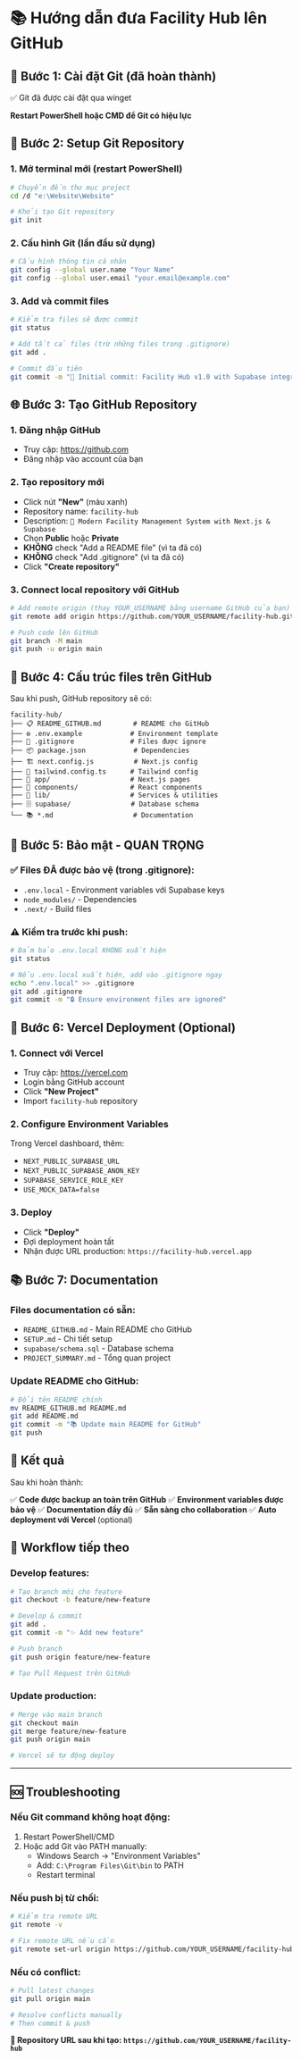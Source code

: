 # 📚 Hướng dẫn đưa Facility Hub lên GitHub

## 🔧 **Bước 1: Cài đặt Git (đã hoàn thành)**
✅ Git đã được cài đặt qua winget

**Restart PowerShell hoặc CMD để Git có hiệu lực**

## 🚀 **Bước 2: Setup Git Repository**

### **1. Mở terminal mới (restart PowerShell)**
```bash
# Chuyển đến thư mục project
cd /d "e:\Website\Website"

# Khởi tạo Git repository
git init
```

### **2. Cấu hình Git (lần đầu sử dụng)**
```bash
# Cấu hình thông tin cá nhân
git config --global user.name "Your Name"
git config --global user.email "your.email@example.com"
```

### **3. Add và commit files**
```bash
# Kiểm tra files sẽ được commit
git status

# Add tất cả files (trừ những files trong .gitignore)
git add .

# Commit đầu tiên
git commit -m "🎉 Initial commit: Facility Hub v1.0 with Supabase integration"
```

## 🌐 **Bước 3: Tạo GitHub Repository**

### **1. Đăng nhập GitHub**
- Truy cập: https://github.com
- Đăng nhập vào account của bạn

### **2. Tạo repository mới**
- Click nút **"New"** (màu xanh)
- Repository name: `facility-hub`
- Description: `🏢 Modern Facility Management System with Next.js & Supabase`
- Chọn **Public** hoặc **Private**
- **KHÔNG** check "Add a README file" (vì ta đã có)
- **KHÔNG** check "Add .gitignore" (vì ta đã có)
- Click **"Create repository"**

### **3. Connect local repository với GitHub**
```bash
# Add remote origin (thay YOUR_USERNAME bằng username GitHub của bạn)
git remote add origin https://github.com/YOUR_USERNAME/facility-hub.git

# Push code lên GitHub
git branch -M main
git push -u origin main
```

## 📁 **Bước 4: Cấu trúc files trên GitHub**

Sau khi push, GitHub repository sẽ có:

```
facility-hub/
├── 📋 README_GITHUB.md        # README cho GitHub
├── ⚙️ .env.example            # Environment template
├── 🚫 .gitignore              # Files được ignore
├── 📦 package.json            # Dependencies
├── 🏗️ next.config.js          # Next.js config
├── 🎨 tailwind.config.ts      # Tailwind config
├── 📱 app/                    # Next.js pages
├── 🧩 components/             # React components  
├── 🔧 lib/                    # Services & utilities
├── 🗄️ supabase/               # Database schema
└── 📚 *.md                    # Documentation
```

## 🔐 **Bước 5: Bảo mật - QUAN TRỌNG**

### **✅ Files ĐÃ được bảo vệ (trong .gitignore):**
- `.env.local` - Environment variables với Supabase keys
- `node_modules/` - Dependencies
- `.next/` - Build files

### **⚠️ Kiểm tra trước khi push:**
```bash
# Đảm bảo .env.local KHÔNG xuất hiện
git status

# Nếu .env.local xuất hiện, add vào .gitignore ngay
echo ".env.local" >> .gitignore
git add .gitignore
git commit -m "🔒 Ensure environment files are ignored"
```

## 🚀 **Bước 6: Vercel Deployment (Optional)**

### **1. Connect với Vercel**
- Truy cập: https://vercel.com
- Login bằng GitHub account
- Click **"New Project"**
- Import `facility-hub` repository

### **2. Configure Environment Variables**
Trong Vercel dashboard, thêm:
- `NEXT_PUBLIC_SUPABASE_URL`
- `NEXT_PUBLIC_SUPABASE_ANON_KEY` 
- `SUPABASE_SERVICE_ROLE_KEY`
- `USE_MOCK_DATA=false`

### **3. Deploy**
- Click **"Deploy"**
- Đợi deployment hoàn tất
- Nhận được URL production: `https://facility-hub.vercel.app`

## 📚 **Bước 7: Documentation**

### **Files documentation có sẵn:**
- `README_GITHUB.md` - Main README cho GitHub
- `SETUP.md` - Chi tiết setup
- `supabase/schema.sql` - Database schema
- `PROJECT_SUMMARY.md` - Tổng quan project

### **Update README cho GitHub:**
```bash
# Đổi tên README chính
mv README_GITHUB.md README.md
git add README.md
git commit -m "📚 Update main README for GitHub"
git push
```

## 🎉 **Kết quả**

Sau khi hoàn thành:

✅ **Code được backup an toàn trên GitHub**
✅ **Environment variables được bảo vệ** 
✅ **Documentation đầy đủ**
✅ **Sẵn sàng cho collaboration**
✅ **Auto deployment với Vercel** (optional)

## 🔄 **Workflow tiếp theo**

### **Develop features:**
```bash
# Tạo branch mới cho feature
git checkout -b feature/new-feature

# Develop & commit
git add .
git commit -m "✨ Add new feature"

# Push branch
git push origin feature/new-feature

# Tạo Pull Request trên GitHub
```

### **Update production:**
```bash
# Merge vào main branch
git checkout main
git merge feature/new-feature
git push origin main

# Vercel sẽ tự động deploy
```

---

## 🆘 **Troubleshooting**

### **Nếu Git command không hoạt động:**
1. Restart PowerShell/CMD
2. Hoặc add Git vào PATH manually:
   - Windows Search → "Environment Variables"
   - Add: `C:\Program Files\Git\bin` to PATH
   - Restart terminal

### **Nếu push bị từ chối:**
```bash
# Kiểm tra remote URL
git remote -v

# Fix remote URL nếu cần
git remote set-url origin https://github.com/YOUR_USERNAME/facility-hub.git
```

### **Nếu có conflict:**
```bash
# Pull latest changes
git pull origin main

# Resolve conflicts manually
# Then commit & push
```

**🎯 Repository URL sau khi tạo: `https://github.com/YOUR_USERNAME/facility-hub`**
